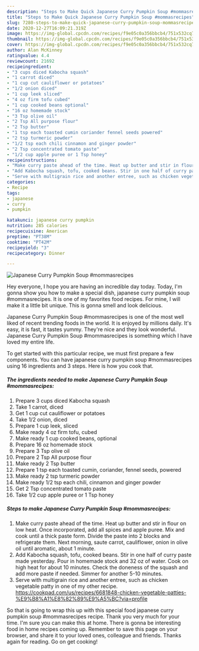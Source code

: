 ```yaml
---
description: "Steps to Make Quick Japanese Curry Pumpkin Soup #mommasrecipes"
title: "Steps to Make Quick Japanese Curry Pumpkin Soup #mommasrecipes"
slug: 7280-steps-to-make-quick-japanese-curry-pumpkin-soup-mommasrecipes
date: 2020-12-27T16:09:21.319Z
image: https://img-global.cpcdn.com/recipes/f9e05c0a356bbcb4/751x532cq70/japanese-curry-pumpkin-soup-mommasrecipes-recipe-main-photo.jpg
thumbnail: https://img-global.cpcdn.com/recipes/f9e05c0a356bbcb4/751x532cq70/japanese-curry-pumpkin-soup-mommasrecipes-recipe-main-photo.jpg
cover: https://img-global.cpcdn.com/recipes/f9e05c0a356bbcb4/751x532cq70/japanese-curry-pumpkin-soup-mommasrecipes-recipe-main-photo.jpg
author: Alan McKinney
ratingvalue: 4.4
reviewcount: 21692
recipeingredient:
- "3 cups diced Kabocha squash"
- "1 carrot diced"
- "1 cup cut cauliflower or potatoes"
- "1/2 onion diced"
- "1 cup leek sliced"
- "4 oz firm tofu cubed"
- "1 cup cooked beans optional"
- "16 oz homemade stock"
- "3 Tsp olive oil"
- "2 Tsp All purpose flour"
- "2 Tsp butter"
- "1 tsp each toasted cumin coriander fennel seeds powered"
- "2 tsp turmeric powder"
- "1/2 tsp each chili cinnamon and ginger powder"
- "2 Tsp concentrated tomato paste"
- "1/2 cup apple puree or 1 Tsp honey"
recipeinstructions:
- "Make curry paste ahead of the time. Heat up butter and stir in flour on low heat. Once incorporated, add all spices and apple puree. Mix and cook until a thick paste form. Divide the paste into 2 blocks and refrigerate them. Next morning, saute carrot, cauliflower, onion in olive oil until aromatic, about 1 minute."
- "Add Kabocha squash, tofu, cooked beans. Stir in one half of curry paste made yesterday. Pour in homemade stock and 32 oz of water. Cook on high heat for about 10 minutes. Check the doneness of the squash and add more paste if needed. Simmer for another 5-10 minutes."
- "Serve with multigrain rice and another entree, such as chicken vegetable patty in one of my other recipe. https://cookpad.com/us/recipes/6681848-chicken-vegetable-patties-%E9%B8%A1%E8%82%89%E9%A5%BC?via=profile"
categories:
- Recipe
tags:
- japanese
- curry
- pumpkin

katakunci: japanese curry pumpkin 
nutrition: 285 calories
recipecuisine: American
preptime: "PT38M"
cooktime: "PT42M"
recipeyield: "3"
recipecategory: Dinner

---
```



![Japanese Curry Pumpkin Soup #mommasrecipes](https://img-global.cpcdn.com/recipes/f9e05c0a356bbcb4/751x532cq70/japanese-curry-pumpkin-soup-mommasrecipes-recipe-main-photo.jpg)

Hey everyone, I hope you are having an incredible day today. Today, I'm gonna show you how to make a special dish, japanese curry pumpkin soup #mommasrecipes. It is one of my favorites food recipes. For mine, I will make it a little bit unique. This is gonna smell and look delicious.

Japanese Curry Pumpkin Soup #mommasrecipes is one of the most well liked of recent trending foods in the world. It is enjoyed by millions daily. It's easy, it is fast, it tastes yummy. They're nice and they look wonderful. Japanese Curry Pumpkin Soup #mommasrecipes is something which I have loved my entire life.




To get started with this particular recipe, we must first prepare a few components. You can have japanese curry pumpkin soup #mommasrecipes using 16 ingredients and 3 steps. Here is how you cook that.

<!--inarticleads1-->

##### The ingredients needed to make Japanese Curry Pumpkin Soup #mommasrecipes:

1. Prepare 3 cups diced Kabocha squash
1. Take 1 carrot, diced
1. Get 1 cup cut cauliflower or potatoes
1. Take 1/2 onion, diced
1. Prepare 1 cup leek, sliced
1. Make ready 4 oz firm tofu, cubed
1. Make ready 1 cup cooked beans, optional
1. Prepare 16 oz homemade stock
1. Prepare 3 Tsp olive oil
1. Prepare 2 Tsp All purpose flour
1. Make ready 2 Tsp butter
1. Prepare 1 tsp each toasted cumin, coriander, fennel seeds, powered
1. Make ready 2 tsp turmeric powder
1. Make ready 1/2 tsp each chili, cinnamon and ginger powder
1. Get 2 Tsp concentrated tomato paste
1. Take 1/2 cup apple puree or 1 Tsp honey




<!--inarticleads2-->

##### Steps to make Japanese Curry Pumpkin Soup #mommasrecipes:

1. Make curry paste ahead of the time. Heat up butter and stir in flour on low heat. Once incorporated, add all spices and apple puree. Mix and cook until a thick paste form. Divide the paste into 2 blocks and refrigerate them. Next morning, saute carrot, cauliflower, onion in olive oil until aromatic, about 1 minute.
1. Add Kabocha squash, tofu, cooked beans. Stir in one half of curry paste made yesterday. Pour in homemade stock and 32 oz of water. Cook on high heat for about 10 minutes. Check the doneness of the squash and add more paste if needed. Simmer for another 5-10 minutes.
1. Serve with multigrain rice and another entree, such as chicken vegetable patty in one of my other recipe. https://cookpad.com/us/recipes/6681848-chicken-vegetable-patties-%E9%B8%A1%E8%82%89%E9%A5%BC?via=profile




So that is going to wrap this up with this special food japanese curry pumpkin soup #mommasrecipes recipe. Thank you very much for your time. I'm sure you can make this at home. There is gonna be interesting food in home recipes coming up. Remember to save this page on your browser, and share it to your loved ones, colleague and friends. Thanks again for reading. Go on get cooking!
